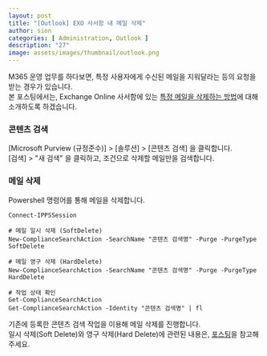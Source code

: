 ```yaml
---
layout: post
title: "[Outlook] EXO 사서함 내 메일 삭제"
author: sion
categories: [ Administration, Outlook ]
description: "27"
image: assets/images/thumbnail/outlook.png
---
```


M365 운영 업무를 하다보면, 특정 사용자에게 수신된 메일을 지워달라는 등의 요청을 받는 경우가 있습니다.  
본 포스팅에서는, Exchange Online 사서함에 있는 [특정 메일을 삭제하는 방법][1]에 대해 소개하도록 하겠습니다.


### 콘텐츠 검색

[Microsoft Purview (규정준수)] > [솔루션] > [콘텐츠 검색] 을 클릭합니다.  
[검색] > "새 검색" 을 클릭하고, 조건으로 삭제할 메일만을 검색합니다.  


### 메일 삭제

Powershell 명령어를 통해 메일을 삭제합니다.  

```
Connect-IPPSSession

# 메일 일시 삭제 (SoftDelete)
New-ComplianceSearchAction -SearchName "콘텐츠 검색명" -Purge -PurgeType SoftDelete

# 메일 영구 삭제 (HardDelete)
New-ComplianceSearchAction -SearchName "콘텐츠 검색명" -Purge -PurgeType HardDelete

# 작업 상태 확인
Get-ComplianceSearchAction
Get-ComplianceSearchAction -Identity "콘텐츠 검색명" | fl
```
기존에 등록한 콘텐츠 검색 작업을 이용해 메일 삭제를 진행합니다.  
일시 삭제(Soft Delete)와 영구 삭제(Hard Delete)에 관련된 내용은, [포스팅][2]을 참고해주세요.  


[1]: https://learn.microsoft.com/ko-kr/purview/ediscovery-search-for-and-delete-email-messages
[2]: https://sixxon.github.io/operation/outlook/2024/02/26/20_%EC%82%AD%EC%A0%9C%EB%90%9C-%EB%A9%94%EC%9D%BC-%EB%B0%8F-%EC%82%AC%EC%84%9C%ED%95%A8.html